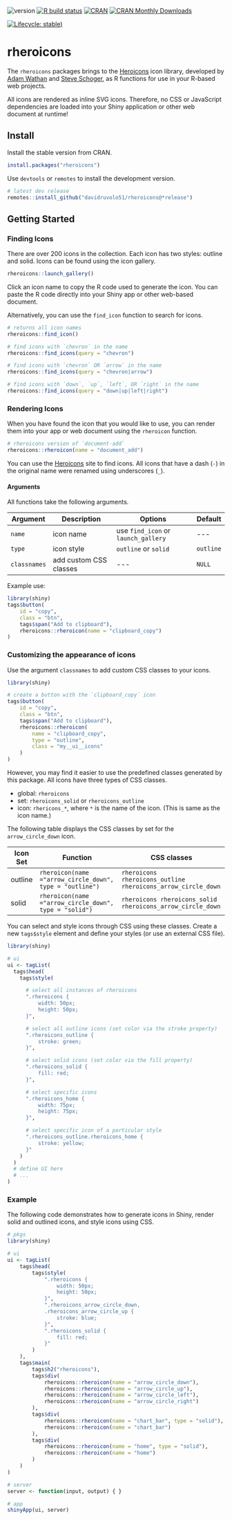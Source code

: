 <!-- badges: start -->
![version](https://img.shields.io/github/package-json/v/davidruvolo51/rheroicons/prod?color=%2326709e)
[![R build status](https://github.com/davidruvolo51/rheroicons/workflows/R-CMD-check/badge.svg)](https://github.com/davidruvolo51/rheroicons/actions)
[![CRAN](https://www.r-pkg.org/badges/version/rheroicons)](https://cran.r-project.org/package=rheroicons)
[![CRAN Monthly Downloads](https://cranlogs.r-pkg.org/badges/rheroicons)](https://cranlogs.r-pkg.org/badges/rheroicons)

[![Lifecycle: stable](https://img.shields.io/badge/lifecycle-stable-brightgreen.svg))](https://lifecycle.r-lib.org/articles/stages.html#stable)
  <!-- badges: end -->

# rheroicons

The `rheroicons` packages brings to the [Heroicons](https://github.com/tailwindlabs/heroicons) icon library, developed by [Adam Wathan](https://github.com/adamwathan) and [Steve Schoger](https://github.com/sschoger), as R functions for use in your R-based web projects.

All icons are rendered as inline SVG icons. Therefore, no CSS or JavaScript dependencies are loaded into your Shiny application or other web document at runtime!

## Install

Install the stable version from CRAN.

```r
install.packages("rheroicons")
```

Use `devtools` or `remotes` to install the development version.

```r
# latest dev release
remotes::install_github("davidruvolo51/rheroicons@*release")
```

## Getting Started

### Finding Icons

There are over 200 icons in the collection. Each icon has two styles: outline and solid. Icons can be found using the icon gallery.

```r
rheroicons::launch_gallery()
```

Click an icon name to copy the R code used to generate the icon. You can paste the R code directly into your Shiny app or other web-based document.

Alternatively, you can use the `find_icon` function to search for icons.

```r
# returns all icon names
rheroicons::find_icon()

# find icons with `chevron` in the name
rheroicons::find_icons(query = "chevron")

# find icons with `chevron` OR `arrow` in the name
rheroicons::find_icons(query = "chevron|arrow")

# find icons with `down`, `up`, `left`, OR `right` in the name
rheroicons::find_icons(query = "down|up|left|right")
```

### Rendering Icons

When you have found the icon that you would like to use, you can render them into your app or web document using the `rheroicon` function.

```r
# rheroicons version of `document-add`
rheroicons::rheroicon(name = "document_add")
```

You can use the [Heroicons](https://heroicons.com) site to find icons. All icons that have a dash (`-`) in the original name were renamed using underscores (`_`).

#### Arguments

All functions take the following arguments.

| Argument     | Description            | Options                             | Default   |
|--------------|------------------------|-------------------------------------|-----------|
| `name`       | icon name              | use `find_icon` or `launch_gallery` | ---       |
| `type`       | icon style             | `outline` or `solid`                | `outline` |
| `classnames` | add custom CSS classes | ---                                 | `NULL`    |

Example use:

```r
library(shiny)
tags$button(
    id = "copy",
    class = "btn",
    tags$span("Add to clipboard"),
    rheroicons::rheroicon(name = "clipboard_copy")
)
```

### Customizing the appearance of icons

Use the argument `classnames` to add custom CSS classes to your icons.

```r
library(shiny)

# create a button with the `clipboard_copy` icon
tags$button(
    id = "copy",
    class = "btn",
    tags$span("Add to clipboard"),
    rheroicons::rheroicon(
        name = "clipboard_copy",
        type = "outline", 
        class = "my__ui__icons"
    )
)
```

However, you may find it easier to use the predefined classes generated by this package. All icons have three types of CSS classes.

- global: `rheroicons`
- set: `rheroicons_solid` or `rheroicons_outline`
- icon: `rhericons_*`, where `*` is the name of the icon. (This is same as the icon name.)

The following table displays the CSS classes by set for the `arrow_circle_down` icon.

| Icon Set | Function                                                 | CSS classes                                                  |
|----------|----------------------------------------------------------|--------------------------------------------------------------|
| outline  | `rheroicon(name ="arrow_circle_down", type = "outline")` | `rheroicons rheroicons_outline rheroicons_arrow_circle_down` |
| solid    | `rheroicon(name ="arrow_circle_down", type = "solid")`   | `rheroicons rheroicons_solid rheroicons_arrow_circle_down`   |

You can select and style icons through CSS using these classes. Create a new `tags$style` element and define your styles (or use an external CSS file).

```r
library(shiny)

# ui
ui <- tagList(
  tags$head(
    tags$style(

      # select all instances of rheroicons
      ".rheroicons {
          width: 50px;
          height: 50px;
      }",

      # select all outline icons (set color via the stroke property)
      ".rheroicons_outline {
          stroke: green;
      }",

      # select solid icons (set color via the fill property)
      ".rheroicons_solid {
          fill: red;
      }",

      # select specific icons
      ".rheroicons_home {
          width: 75px;
          height: 75px;
      }",

      # select specific icon of a particular style
      ".rheroicons_outline.rheroicons_home {
          stroke: yellow;
      }"
    )
  )
  # define UI here
  # ...
)
```

### Example

The following code demonstrates how to generate icons in Shiny, render solid and outlined icons, and style icons using CSS.

```r
# pkgs
library(shiny)

# ui
ui <- tagList(
    tags$head(
        tags$style(
            ".rheroicons {
                width: 50px;
                height: 50px;
            }",
            ".rheroicons_arrow_circle_down,
            .rheroicons_arrow_circle_up {
                stroke: blue;
            }",
            ".rheroicons_solid {
                fill: red;
            }"
        )
    ),
    tags$main(
        tags$h2("rheroicons"),
        tags$div(
            rheroicons::rheroicon(name = "arrow_circle_down"),
            rheroicons::rheroicon(name = "arrow_circle_up"),
            rheroicons::rheroicon(name = "arrow_circle_left"),
            rheroicons::rheroicon(name = "arrow_circle_right")
        ),
        tags$div(
            rheroicons::rheroicon(name = "chart_bar", type = "solid"),
            rheroicons::rheroicon(name = "chart_bar")
        ),
        tags$div(
            rheroicons::rheroicon(name = "home", type = "solid"),
            rheroicons::rheroicon(name = "home")
        )
    )
)

# server
server <- function(input, output) { }

# app
shinyApp(ui, server)
```
